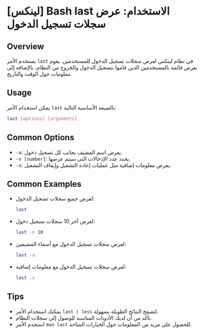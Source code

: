 # [لينكس] Bash last الاستخدام: عرض سجلات تسجيل الدخول

## Overview
يستخدم الأمر `last` في نظام لينكس لعرض سجلات تسجيل الدخول للمستخدمين. يقوم بعرض قائمة بالمستخدمين الذين قاموا بتسجيل الدخول والخروج من النظام، بالإضافة إلى معلومات حول الوقت والتاريخ.

## Usage
يمكن استخدام الأمر `last` بالصيغة الأساسية التالية:

```bash
last [options] [arguments]
```

## Common Options
- `-a`: يعرض اسم المضيف بجانب كل تسجيل دخول.
- `-n [number]`: يحدد عدد الإدخالات التي سيتم عرضها.
- `-x`: يعرض معلومات إضافية مثل عمليات إعادة التشغيل وإيقاف التشغيل.

## Common Examples
- لعرض جميع سجلات تسجيل الدخول:
  ```bash
  last
  ```

- لعرض آخر 10 سجلات تسجيل دخول:
  ```bash
  last -n 10
  ```

- لعرض سجلات تسجيل الدخول مع أسماء المضيفين:
  ```bash
  last -a
  ```

- لعرض سجلات تسجيل الدخول مع معلومات إضافية:
  ```bash
  last -x
  ```

## Tips
- يمكنك استخدام الأمر `last | less` لتصفح النتائج الطويلة بسهولة.
- تأكد من أن لديك الأذونات المناسبة للوصول إلى سجلات النظام.
- استخدم الأمر `man last` للحصول على مزيد من المعلومات حول الخيارات المتاحة.